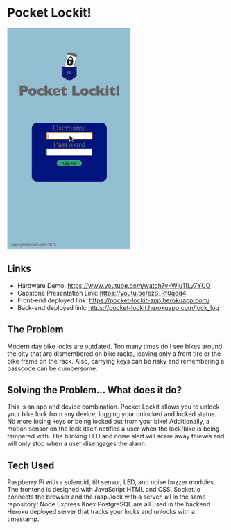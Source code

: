 # Pocket Lockit! 

![](./pLDemoGif.gif)

## Links
- Hardware Demo: https://www.youtube.com/watch?v=Wlu11Ly7YUQ
- Capstone Presentation Link: https://youtu.be/ez8_Rf0qod4
- Front-end deployed link: https://pocket-lockit-app.herokuapp.com/
- Back-end deployed link: https://pocket-lockit.herokuapp.com/lock_log

## The Problem
Modern day bike locks are outdated. Too many times do I see bikes around the city that are dismembered on bike racks, leaving only a front tire or the bike frame on the rack. Also, carrying keys can be risky and remembering a passcode can be cumbersome. 

## Solving the Problem... What does it do?
This is an app and device combination. Pocket Lockit allows you to unlock your bike lock from any device, logging your unlocked and locked status. No more losing keys or being locked out from your bike! Additionally, a motion sensor on the lock itself notifies a user when the lock/bike is being tampered with. The blinking LED and noise alert will scare away thieves and will only stop when a user disengages the alarm. 

## Tech Used
Raspberry Pi with a solenoid, tilt sensor, LED, and noise buzzer modules. The frontend is designed with JavaScript HTML and CSS. Socket.io connects the browser and the raspi/lock with a server, all in the same repository! Node Express Knex PostgreSQL are all used in the backend Heroku deployed server that tracks your locks and unlocks with a timestamp. 

